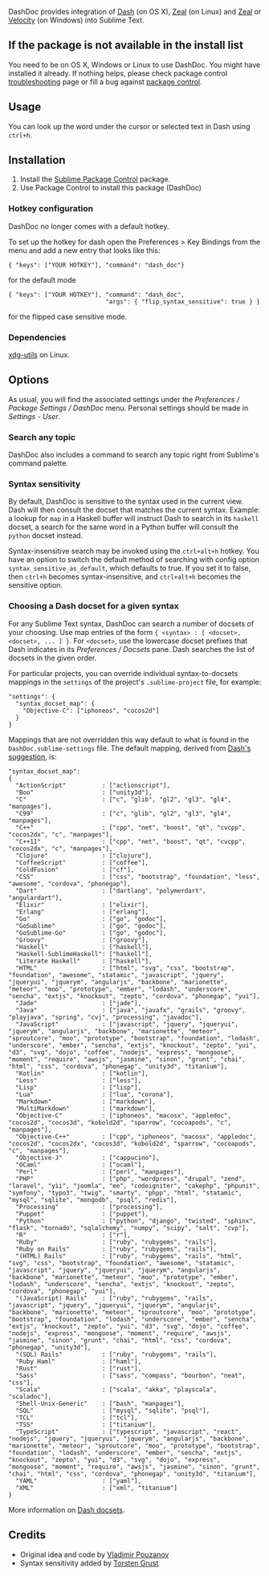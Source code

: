 DashDoc provides integration of [Dash][1] (on OS X), [Zeal][7] (on Linux) and [Zeal][7] or [Velocity][8] (on Windows) into Sublime Text.

## If the package is not available in the install list

You need to be on OS X, Windows or Linux to use DashDoc. You might have installed it already. If nothing helps, please check package control [troubleshooting](https://packagecontrol.io/docs/troubleshooting) page or fill a bug against [package control](https://packagecontrol.io/docs/issues).

## Usage

You can look up the word under the cursor or selected text in Dash using `ctrl+h`.

## Installation

1. Install the [Sublime Package Control][6] package.
2. Use Package Control to install this package (DashDoc)

### Hotkey configuration

DashDoc no longer comes with a default hotkey.

To set up the hotkey for dash open the Preferences > Key Bindings from the menu
and add a new entry that looks like this:

    { "keys": ["YOUR HOTKEY"], "command": "dash_doc"}

for the default mode

    { "keys": ["YOUR HOTKEY"], "command": "dash_doc",
                               "args": { "flip_syntax_sensitive": true } }

for the flipped case sensitive mode.

### Dependencies

[xdg-utils][9] on Linux.


## Options

As usual, you will find the associated settings under the *Preferences / Package Settings / DashDoc* menu.  Personal settings should be made in *Settings - User*.

### Search any topic

DashDoc also includes a command to search any topic right from Sublime's command palette.

### Syntax sensitivity

By default, DashDoc is sensitive to the syntax used in the current view. Dash will then consult the docset that matches the current syntax.  Example: a lookup for `map` in a Haskell buffer will instruct Dash to search in its `haskell` docset, a search for the same word in a Python buffer will consult the `python` docset instead.

Syntax-insensitive search may be invoked using the `ctrl+alt+h` hotkey. You have an option to switch the default method of searching with config option `syntax_sensitive_as_default`, which defaults to true. If you set it to false, then `ctrl+h` becomes syntax-insensitive, and `ctrl+alt+h` becomes the sensitive option.

### Choosing a Dash docset for a given syntax

For any Sublime Text syntax, DashDoc can search a number of docsets of your choosing. Use map entries of the form `{ <syntax> : [ <docset>, <docset>, ... ] }`. For `<docset>`, use the lowercase docset prefixes that Dash indicates in its *Preferences / Docsets* pane.  Dash searches the list of docsets in the given order.

For particular projects, you can override individual syntax-to-docsets mappings in the `settings` of the project's `.sublime-project` file, for example:

    "settings": {
      "syntax_docset_map": {
        "Objective-C": ["iphoneos", "cocos2d"]
      }
    }

Mappings that are not overridden this way default to what is found in the `DashDoc.sublime-settings` file.  The default mapping, derived from [Dash's suggestion][3], is:

    "syntax_docset_map":
    {
      "ActionScript"          : ["actionscript"],
      "Boo"                   : ["unity3d"],
      "C"                     : ["c", "glib", "gl2", "gl3", "gl4", "manpages"],
      "C99"                   : ["c", "glib", "gl2", "gl3", "gl4", "manpages"],
      "C++"                   : ["cpp", "net", "boost", "qt", "cvcpp", "cocos2dx", "c", "manpages"],
      "C++11"                 : ["cpp", "net", "boost", "qt", "cvcpp", "cocos2dx", "c", "manpages"],
      "Clojure"               : ["clojure"],
      "CoffeeScript"          : ["coffee"],
      "ColdFusion"            : ["cf"],
      "CSS"                   : ["css", "bootstrap", "foundation", "less", "awesome", "cordova", "phonegap"],
      "Dart"                  : ["dartlang", "polymerdart", "angulardart"],
      "Elixir"                : ["elixir"],
      "Erlang"                : ["erlang"],
      "Go"                    : ["go", "godoc"],
      "GoSublime"             : ["go", "godoc"],
      "GoSublime-Go"          : ["go", "godoc"],
      "Groovy"                : ["groovy"],
      "Haskell"               : ["haskell"],
      "Haskell-SublimeHaskell": ["haskell"],
      "Literate Haskell"      : ["haskell"],
      "HTML"                  : ["html", "svg", "css", "bootstrap", "foundation", "awesome", "statamic", "javascript", "jquery", "jqueryui", "jquerym", "angularjs", "backbone", "marionette", "meteor", "moo", "prototype", "ember", "lodash", "underscore", "sencha", "extjs", "knockout", "zepto", "cordova", "phonegap", "yui"],
      "Jade"                  : ["jade"],
      "Java"                  : ["java", "javafx", "grails", "groovy", "playjava", "spring", "cvj", "processing", "javadoc"],
      "JavaScript"            : ["javascript", "jquery", "jqueryui", "jquerym", "angularjs", "backbone", "marionette", "meteor", "sproutcore", "moo", "prototype", "bootstrap", "foundation", "lodash", "underscore", "ember", "sencha", "extjs", "knockout", "zepto", "yui", "d3", "svg", "dojo", "coffee", "nodejs", "express", "mongoose", "moment", "require", "awsjs", "jasmine", "sinon", "grunt", "chai", "html", "css", "cordova", "phonegap", "unity3d", "titanium"],
      "Kotlin"                : ["kotlin"],
      "Less"                  : ["less"],
      "Lisp"                  : ["lisp"],
      "Lua"                   : ["lua", "corona"],
      "Markdown"              : ["markdown"],
      "MultiMarkdown"         : ["markdown"],
      "Objective-C"           : ["iphoneos", "macosx", "appledoc", "cocos2d", "cocos3d", "kobold2d", "sparrow", "cocoapods", "c", "manpages"],
      "Objective-C++"         : ["cpp", "iphoneos", "macosx", "appledoc", "cocos2d", "cocos2dx", "cocos3d", "kobold2d", "sparrow", "cocoapods", "c", "manpages"],
      "Objective-J"           : ["cappucino"],
      "OCaml"                 : ["ocaml"],
      "Perl"                  : ["perl", "manpages"],
      "PHP"                   : ["php", "wordpress", "drupal", "zend", "laravel", "yii", "joomla", "ee", "codeigniter", "cakephp", "phpunit", "symfony", "typo3", "twig", "smarty", "phpp", "html", "statamic", "mysql", "sqlite", "mongodb", "psql", "redis"],
      "Processing"            : ["processing"],
      "Puppet"                : ["puppet"],
      "Python"                : ["python", "django", "twisted", "sphinx", "flask", "tornado", "sqlalchemy", "numpy", "scipy", "salt", "cvp"],
      "R"                     : ["r"],
      "Ruby"                  : ["ruby", "rubygems", "rails"],
      "Ruby on Rails"         : ["ruby", "rubygems", "rails"],
      "(HTML) Rails"          : ["ruby", "rubygems", "rails", "html", "svg", "css", "bootstrap", "foundation", "awesome", "statamic", "javascript", "jquery", "jqueryui", "jquerym", "angularjs", "backbone", "marionette", "meteor", "moo", "prototype", "ember", "lodash", "underscore", "sencha", "extjs", "knockout", "zepto", "cordova", "phonegap", "yui"],
      "(JavaScript) Rails"    : ["ruby", "rubygems", "rails", "javascript", "jquery", "jqueryui", "jquerym", "angularjs", "backbone", "marionette", "meteor", "sproutcore", "moo", "prototype", "bootstrap", "foundation", "lodash", "underscore", "ember", "sencha", "extjs", "knockout", "zepto", "yui", "d3", "svg", "dojo", "coffee", "nodejs", "express", "mongoose", "moment", "require", "awsjs", "jasmine", "sinon", "grunt", "chai", "html", "css", "cordova", "phonegap", "unity3d"],
      "(SQL) Rails"           : ["ruby", "rubygems", "rails"],
      "Ruby Haml"             : ["haml"],
      "Rust"                  : ["rust"],
      "Sass"                  : ["sass", "compass", "bourbon", "neat", "css"],
      "Scala"                 : ["scala", "akka", "playscala", "scaladoc"],
      "Shell-Unix-Generic"    : ["bash", "manpages"],
      "SQL"                   : ["mysql", "sqlite", "psql"],
      "TCL"                   : ["tcl"],
      "TSS"                   : ["titanium"],
      "TypeScript"            : ["typescript", "javascript", "react", "nodejs", "jquery", "jqueryui", "jquerym", "angularjs", "backbone", "marionette", "meteor", "sproutcore", "moo", "prototype", "bootstrap", "foundation", "lodash", "underscore", "ember", "sencha", "extjs", "knockout", "zepto", "yui", "d3", "svg", "dojo", "express", "mongoose", "moment", "require", "awsjs", "jasmine", "sinon", "grunt", "chai", "html", "css", "cordova", "phonegap", "unity3d", "titanium"],
      "YAML"                  : ["yaml"],
      "XML"                   : ["xml", "titanium"]
    }

More information on [Dash docsets][2].

## Credits

* Original idea and code by [Vladimir Pouzanov][4]
* Syntax sensitivity added by [Torsten Grust][5]

[1]: http://kapeli.com/dash
[2]: http://kapeli.com/docsets/
[3]: http://kapeli.com/dash_plugins
[4]: http://farcaller.net/
[5]: http://db.inf.uni-tuebingen.de/team/grust/
[6]: https://packagecontrol.io/installation
[7]: https://zealdocs.org/
[8]: https://velocity.silverlakesoftware.com/
[9]: https://www.freedesktop.org/wiki/Software/xdg-utils/
